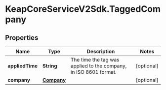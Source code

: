 # KeapCoreServiceV2Sdk.TaggedCompany

## Properties

Name | Type | Description | Notes
------------ | ------------- | ------------- | -------------
**appliedTime** | **String** | The time the tag was applied to the company, in ISO 8601 format. | [optional] 
**company** | [**Company**](Company.md) |  | [optional] 


